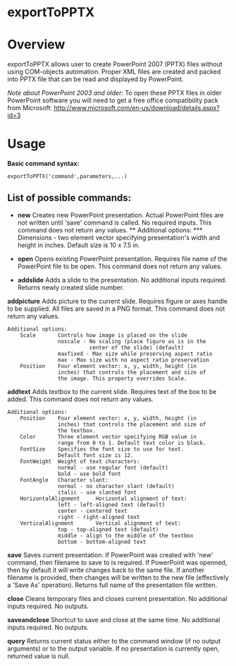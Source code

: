 exportToPPTX
============

# Overview

exportToPPTX allows user to create PowerPoint 2007 (PPTX) files without using COM-objects automation. Proper XML files are created and packed into PPTX file that can be read and displayed by PowerPoint.

*Note about PowerPoint 2003 and older:*
To open these PPTX files in older PowerPoint software you will need to get a free office compatibility pack from Microsoft: http://www.microsoft.com/en-us/download/details.aspx?id=3

# Usage

**Basic command syntax:**
```
exportToPPTX('command',parameters,...)
```
    
## List of possible commands:

* **new** Creates new PowerPoint presentation. Actual PowerPoint files are not written until 'save' command is called. No required inputs. This command does not return any values. 
** Additional options:
*** Dimensions - two element vector specifying presentation's width and height in inches. Default size is 10 x 7.5 in.

* **open** Opens existing PowerPoint presentation. Requires file name of the PowerPoint file to be open. This command does not return any values.

* **addslide** Adds a slide to the presentation. No additional inputs required. Returns newly created slide number.

**addpicture**
    Adds picture to the current slide. Requires figure or axes
    handle to be supplied. All files are saved in a PNG format.
    This command does not return any values.

    Additional options:
        Scale       Controls how image is placed on the slide
                    noscale - No scaling (place figure as is in the 
                              center of the slide) (default)
                    maxfixed - Max size while preserving aspect ratio
                    max - Max size with no aspect ratio preservation
        Position    Four element vector: x, y, width, height (in
                    inches) that controls the placement and size of
                    the image. This property overrides Scale.

**addtext**
    Adds textbox to the current slide. Requires text of the box to
    be added. This command does not return any values.

    Additional options:
        Position    Four element vector: x, y, width, height (in
                    inches) that controls the placement and size of
                    the textbox.
        Color       Three element vector specifying RGB value in
                    range from 0 to 1. Default text color is black.
        FontSize    Specifies the font size to use for text.
                    Default font size is 12.
        FontWeight  Weight of text characters:
                    normal - use regular font (default)
                    bold - use bold font
        FontAngle   Character slant:
                    normal - no character slant (default)
                    italic - use slanted font
        HorizontalAlignment     Horizontal alignment of text:
                    left - left-aligned text (default)
                    center - centered text
                    right - right-aligned text
        VerticalAlignment       Vertical alignment of text:
                    top - top-aligned text (default)
                    middle - align to the middle of the textbox
                    bottom - bottom-aligned text
        
**save**
    Saves current presentation. If PowerPoint was created with
    'new' command, then filename to save to is required. If
    PowerPoint was openned, then by default it will write changes
    back to the same file. If another filename is provided, then
    changes will be written to the new file (effectively a 'Save
    As' operation). Returns full name of the presentation file 
    written.

**close**
    Cleans temporary files and closes current presentation. No
    additional inputs required. No outputs.

**saveandclose**
    Shortcut to save and close at the same time. No additional
    inputs required. No outputs.

**query**
    Returns current status either to the command window (if no
    output arguments) or to the output variable. If no presentation
    is currently open, returned value is null.

